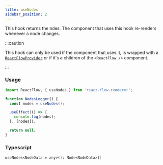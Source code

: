 ```yaml
---
title: useNodes
sidebar_position: 2
---
```


This hook returns the ndes. The component that uses this hook re-renders whenever a node changes.

:::caution

This hook can only be used if the component that uses it, is wrapped with a [`ReactFlowProvider`](/docs/api/react-flow-provider/) or if it's a children of the `<ReactFlow />` component.

:::

### Usage

```javascript
import ReactFlow, { useNodes } from 'react-flow-renderer';

function NodesLogger() {
  const nodes = useNodes();

  useEffect(() => {
    console.log(nodes);
  }, [nodes]);

  return null;
}
```

### Typescript

`useNodes<NodeData = any>(): Node<NodeData>[]`
